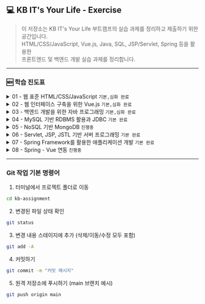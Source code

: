 ## 💻 KB IT's Your Life - Exercise

> 이 저장소는 KB IT's Your Life 부트캠프의 실습 과제를 정리하고 제출하기 위한 공간입니다.  
> HTML/CSS/JavaScript, Vue.js, Java, SQL, JSP/Servlet, Spring 등을 활용한  
> 프론트엔드 및 백엔드 개발 실습 과제를 정리합니다.



---

### 🆕 학습 진도표

<details>
<summary>01 - 웹 표준 HTML/CSS/JavaScript <code>기본,심화 완료</code></summary>
<br>

| 항목                      | 기본 디렉토리     | 제출 | 심화 디렉토리     | 제출 |
|---------------------------|-------------------|:----:|-------------------|:----:|
| 01 HTML 기본 태그         | `01_HTML(기본)`   |  O   | `01_HTML(심화)`   |  O   |
| 02 입력 양식 및 구조 태그 | `02_HTML(기본)`   |  O   | `02_HTML(심화)`   |  O   |
| 03 CSS 기초, 속성         | `03_CSS(기본)`    |  O   | `03_CSS(심화)`    |  O   |
| 04 레이아웃, 반응형 웹    | `04_CSS(기본)`    |  O   | `04_CSS(심화)`    |  O   |
| 05 자바스크립트 기본 문법 | `05_JS(기본)`     |  O   | `05_JS(심화)`     |  O   |
| 06 문서 객체 모델         | `06_DOM(기본)`    |  O   | `06_DOM(심화)`    |  O   |

</details>

<details>
<summary>02 - 웹 인터페이스 구축을 위한 Vue.js <code>기본,심화 완료</code></summary>
<br>

| 항목                     | 기본 디렉토리         | 제출 | 심화 디렉토리         | 제출 |
|--------------------------|------------------------|:----:|------------------------|:----:|
| 01 Node.js 기초          | `01_NODE(기본)`        |  O   | `01_NODE(심화)`        |  O   |
| 01 개발환경, ES6         | `01_VUE(기본)`         |  O   | `01_VUE(심화)`         |  O   |
| 02 템플릿, 디렉티브      | `02_VUE(기본)`         |  O   | `02_VUE(심화)`         |  O   |
| 03 인스턴스 & 이벤트     | `03_VUE(기본)`         |  O   | `03_VUE(심화)`         |  O   |
| 04 부트스트랩            | `04_BOOTSTRAP(기본)`   |  O   | `04_BOOTSTRAP(심화)`   |  X   |
| 05 스타일 처리           | `05_VUE(기본)`         |  O   | `05_VUE(심화)`         |  O   |
| 06 단일 파일 컴포넌트    | `06_VUE(기본)`         |  O   | `06_VUE(심화)`         |  O   |
| 07 컴포넌트 심화         | `07_VUE(기본)`         |  O   | `07_VUE(심화)`         |  O   |
| 08 Composition API       | `08_VUE(기본)`         |  O   | `08_VUE(심화)`         |  O   |
| 09 라우팅                | `09_VUE(기본)`         |  O   | `09_VUE(심화)`         |  O   |
| 10 Axios                 | `10_VUE(기본)`         |  O   | `10_VUE(심화)`         |  O   |
| 11 라우트와 Axios 연동   | `11_VUE(기본)`         |  O   | `11_VUE(심화)`         |  O   |
| 12 Pinia 상태 관리       | `12_VUE(기본)`         |  O   | `12_VUE(심화)`         |  O   |

</details>

<details>
<summary>03 - 백엔드 개발을 위한 자바 프로그래밍 <code>기본,심화 완료</code></summary>
<br>

| 항목                                | 기본 디렉토리     | 제출 | 심화 디렉토리     | 제출 |
|-------------------------------------|--------------------|:----:|--------------------|:----:|
| 01 개발환경, 변수, 타입, 연산자     | `01_JAVA(기본)`    |  O   | `01_JAVA(심화)`    |  O   |
| 02 조건문, 반복문, 참조타입         | `02_JAVA(기본)`    |  O   | `02_JAVA(심화)`    |  O   |
| 03 클래스                           | `03_JAVA(기본)`    |  O   | `03_JAVA(심화)`    |  O   |
| 04 상속                             | `04_JAVA(기본)`    |  O   | `04_JAVA(심화)`    |  O   |
| 05 인터페이스                       | `05_JAVA(기본)`    |  O   | `05_JAVA(심화)`    |  O   |
| 06 중첩 객체                        | `06_JAVA(기본)`    |  O   | `06_JAVA(심화)`    |  O   |
| 07 예외처리, 라이브러리             | `07_JAVA(기본)`    |  O   | `07_JAVA(심화)`    |  O   |
| 08 멀티스레드                       | `08_JAVA(기본)`    |  O   | `08_JAVA(심화)`    |  O   |
| 09 제너릭, 컬렉션                   | `09_JAVA(기본)`    |  O   | `09_JAVA(심화)`    |  O   |
| 10 컬렉션                           | `10_JAVA(기본)`    |  O   | `10_JAVA(심화)`    |  O   |
| 11 람다식                           | `11_JAVA(기본)`    |  O   | `11_JAVA(심화)`    |  O   |
| 12 스트림 요소 처리                 | `12_JAVA(기본)`    |  O   | `12_JAVA(심화)`    |  O   |
| 13 데이터 입출력                    | `13_JAVA(기본)`    |  O   | `13_JAVA(심화)`    |  O   |

</details>

<details>
<summary>04 - MySQL 기반 RDBMS 활용과 JDBC <code>기본 완료</code></summary>
<br>

| 항목                                | 기본 디렉토리       | 제출 | 심화 디렉토리       | 제출 |
|-------------------------------------|----------------------|:----:|----------------------|:----:|
| 01 DBMS 개요, 설치, 전체 운영 실습     | `01_MySQL(기본)`    |  O   | `01_MySQL(심화)`    |  O   |
| 02 데이터베이스 모델링, MySQL 유틸리티 사용법 | `02_MySQL(기본)`    |  O   | `02_MySQL(심화)`    |  O   |
| 03 SQL 기본                           | `03_MySQL(기본)`    |  O   | `03_MySQL(심화)`    |  O   |
| 04 SQL 고급                           | `04_MySQL(기본)`    |  O   | `04_MySQL(심화)`    |  O   |
| 05 테이블, 뷰                         | `05_MySQL(기본)`    |   O  | `05_MySQL(심화)`    |  O   |
| 06 인덱스, 사용자 관리                | `06_MySQL(기본)`    |  O   | `06_MySQL(심화)`    |  O   |
| 07 Java 연동 JDBC 프로그래밍          | `07_MySQL(기본)`    |  O   | `07_MySQL(심화)`    |     |
| 08 Java 연동 JDBC 프로그래밍 - Travel | `08_MySQL(기본)`    |  O   | `08_MySQL(심화)`    |  O   |

</details>

<details>
<summary>05 - NoSQL 기반 MongoDB <code>진행중</code></summary>
<br>

| 항목                  | 기본 디렉토리     | 제출 | 심화 디렉토리     | 제출 |
|-----------------------|--------------------|:----:|--------------------|:----:|
| 01 MongoDB            | `01_MONGO(기본)`   | O   | `01_MONGO(심화)`   |    |
| 02 몽고DB Java 연동   | `02_MONGO(기본)`   |    | `02_MONGO(심화)`   |    |

</details>

<details>
<summary>06 - Servlet, JSP, JSTL 기반 서버 프로그래밍 <code>기본 완료</code></summary>
<br>

| 항목                         | 기본 디렉토리     | 제출 | 심화 디렉토리     | 제출 |
|------------------------------|--------------------|:----:|--------------------|:----:|
| 01 서블릿 기초               | `01_JSP(기본)`     |   O   | `01_JSP(심화)`     |      |
| 02 JSP의 이해                | `02_JSP(기본)`     |  O    | `02_JSP(심화)`     |      |
| 03 서블릿 심화               | `03_JSP(기본)`     |  O    | `03_JSP(심화)`     |      |
| 04 요청 포워딩, EL, JSTL     | `04_JSP(기본)`     |  O    | `04_JSP(심화)`     |      |
| 05 FrontController           | `05_JSP(기본)`     |   O   | `05_JSP(심화)`     |      |

</details>

<details>
<summary>07 - Spring Framework를 활용한 애플리케이션 개발 <code>기본 완료</code></summary>
<br>

| 항목                               | 기본 디렉토리       | 제출 | 심화 디렉토리       | 제출 |
|------------------------------------|----------------------|:----:|----------------------|:----:|
| 01 Spring 이해                      | `01_Spring(기본)`     |  O   | `01_Spring(심화)`     |      |
| 02 Spring MVC                      | `02_Spring(기본)`     |  O   | `02_Spring(심화)`     |  O   |
| 02-2 Spring MVC                 |  `02-2_Spring(기본)`   |   O   | `02-2_Spring(심화)`   |      |
| 03 Spring-MyBatis 연동             | `03_Spring(기본)`     |  O   | `03_Spring(심화)`     |      |
| 04 Spring 기본 게시판              | `04_Spring(기본)`     |  O    | `04_Spring(심화)`     |   O   |
| 05 Spring 기본 게시판, 파일 업로드 | `05_Spring(기본)`     |   O   | `05_Spring(심화)`     |   O   |
| 06 Rest + 07 OpenAPI              | `067_Spring(기본)`     |   O   | `067_Spring(심화)`     |      |
| 08 Spring AOP                      | `08_Spring(기본)`     |   O   | `08_Spring(심화)`     |  O    |
| 09 Spring Security Form 인증       | `09_Spring(기본)`     |   O   | `09_Spring(심화)`     |  O    |
| 10 Spring Security JWT 인증        | `10_Spring(기본)`     |   O   | `10_Spring(심화)`     |   O   |
| 11 Spring Security JWT 인증2       | `11_Spring(기본)`     |  O    | `11_Spring(심화)`     |      |

</details>
<details>
<summary>08 - Spring - Vue 연동 <code>진행중</code></summary>
<br>

| 항목                               | 기본 디렉토리       | 제출 | 심화 디렉토리       | 제출 |
|------------------------------------|----------------------|:----:|----------------------|:----:|
| 01 프로젝트 준비                     | `01_Spring(기본)`     |     | `01_Spring(심화)`     |      |
| 02 회원관리1 - 회원가입, 로그인                      | `02_Spring(기본)`     |  O   | `02_Spring(심화)`     |    |


</details>



---  
### Git 작업 기본 명령어
1. 터미널에서 프로젝트 폴더로 이동  
```bash
cd kb-assignment
```
2.	변경된 파일 상태 확인 
```bash
git status
```
3.	변경 내용 스테이지에 추가 (삭제/이동/수정 모두 포함) 
```bash
git add -A
```
4.	커밋하기
```bash
git commit -m "커밋 메시지"
```
5.	원격 저장소에 푸시하기 (main 브랜치 예시)
```bash
git push origin main
```

